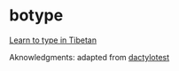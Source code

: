 botype
===========

[Learn to type in Tibetan](https://esukhia.github.io/botype/)

Aknowledgments:
adapted from [dactylotest](https://github.com/tazzon/dactylotest)
